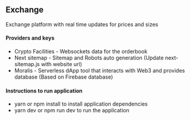 ## Exchange

Exchange platform with real time updates for prices and sizes

#### Providers and keys

- Crypto Facilities - Websockets data for the orderbook
- Next sitemap - Sitemap and Robots auto generation (Update next-sitemap.js with website url)
- Moralis - Serverless dApp tool that interacts with Web3 and provides database (Based on Firebase database)

#### Instructions to run application

- yarn or npm install to install application dependencies
- yarn dev or npm run dev to run the application
